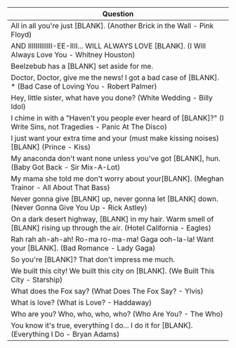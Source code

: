 Question |
--- |
All in all you're just [BLANK]. (Another Brick in the Wall - Pink Floyd) |
AND IIIIIIIIIIIII-EE-IIII... WILL ALWAYS LOVE [BLANK]. (I Will Always Love You - Whitney Houston) |
Beelzebub has a [BLANK] set aside for me. |
Doctor, Doctor, give me the news! I got a bad case of [BLANK]. * (Bad Case of Loving You - Robert Palmer) |
Hey, little sister, what have you done? (White Wedding - Billy Idol) |
I chime in with a "Haven't you people ever heard of [BLANK]?" (I Write Sins, not Tragedies - Panic At The Disco) |
I just want your extra time and your (must make kissing noises)[BLANK] (Prince - Kiss) |
My anaconda don't want none unless you've got [BLANK], hun. (Baby Got Back - Sir Mix-A-Lot) |
My mama she told me don't worry about your[BLANK]. (Meghan Trainor - All About That Bass) |
Never gonna give [BLANK] up, never gonna let [BLANK] down. (Never Gonna Give You Up - Rick Astley) |
On a dark desert highway, [BLANK] in my hair. Warm smell of [BLANK] rising up through the air. (Hotel California - Eagles) |
Rah rah ah-ah-ah! Ro-ma ro-ma-ma! Gaga ooh-la-la! Want your [BLANK]. (Bad Romance - Lady Gaga) |
So you're [BLANK]? That don't impress me much. |
We built this city! We built this city on [BLANK]. (We Built This City - Starship) |
What does the Fox say? (What Does The Fox Say? - Ylvis) |
What is love? (What is Love? - Haddaway) |
Who are you? Who, who, who, who? (Who Are You? - The Who) |
You know it's true, everything I do... I do it for [BLANK]. (Everything I Do - Bryan Adams) |
